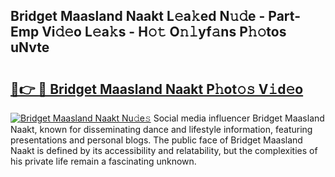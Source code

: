 ## Bridget Maasland Naakt L𝚎a𝚔ed N𝚞𝚍e - Part-Emp Vi𝚍𝚎o L𝚎a𝚔s - H𝚘𝚝 O𝚗𝚕yf𝚊ns P𝚑𝚘tos uNvte

# <h2><a href="http://kfe8h5n.oniu.top/?m=Bridget+Maasland+Naakt">🔗👉 🔴 Bridget Maasland Naakt P𝚑ot𝚘𝚜 V𝚒d𝚎o</a></h2>

[![Bridget Maasland Naakt Nu𝚍e𝚜](https://i.imgur.com/0qMVB7G.gif)](http://kfe8h5n.oniu.top/?m=Bridget+Maasland+Naakt)
Social media influencer Bridget Maasland Naakt, known for disseminating dance and lifestyle information, featuring presentations and personal blogs. The public face of Bridget Maasland Naakt is defined by its accessibility and relatability, but the complexities of his private life remain a fascinating unknown.  
